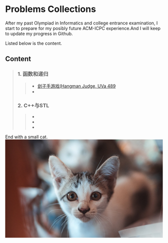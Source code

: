 # Problems Collections
After my past Olympiad in Informatics and college entrance examination, I start to prepare for my posibly future ACM-ICPC experience.And I will keep to update my progress in Github.

Listed below is the content.

## Content
> ### 1. 函数和递归
> > * [刽子手游戏(Hangman Judge, UVa 489](tests/UVa%20489%20%E5%88%BD%E5%AD%90%E6%89%8B%E6%B8%B8%E6%88%8F.md)
> > * 
> ### 2. C++与STL
> > * 
> > * 
> > * 

End with a small cat.
![320592.jpg](320592.jpg)
